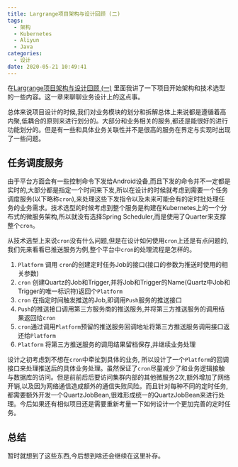 ```yaml
---
title: Largrange项目架构与设计回顾 (二)
tags:
  - 架构
  - Kubernetes
  - Aliyun
  - Java
categories:
  - 设计
date: 2020-05-21 10:49:41
---
```



在[Largrange项目架构与设计回顾 (一)](/2020/05/09/lagrange项目回顾/) 里面我讲了一下项目开始架构和技术选型的一些内容。这一章来聊聊业务设计上的这点事。

总体来说项目设计的时候,我们对业务模块的划分和拆解总体上来说都是遵循着高内聚,低耦合的原则来进行划分的。大部分和业务相关的服务,都还是能很好的进行功能划分的。但是有一些和具体业务关联性并不是很高的服务在界定与实现时出现了一些问题。

## 任务调度服务

由于平台方面会有一些控制命令下发给Android设备,而且下发的命令并不一定都是实时的,大部分都是指定一个时间来下发,所以在设计的时候就考虑到需要一个任务调度服务(以下略称`cron`),来处理这些下发指令以及未来可能会有的定时批处理任务的业务需求。技术选型的时候考虑到整个服务是构建在Kubernetes上的一个分布式的微服务架构,所以就没有选择Spring Scheduler,而是使用了Quarter来支撑整个`cron`。 

从技术选型上来说`cron`没有什么问题,但是在设计如何使用`cron`上还是有点问题的, 我们先来看看已推送服务为例,整个平台中`cron`的处理流程是怎样的。

1. `Platform` 调用 `cron`的创建定时任务Job的接口(接口的参数为推送时使用的相关参数)
2. `cron` 创建Quartz的Job和Trigger,并将Job和Trigger的Name(Quartz中Job和Trigger的唯一标识符)返回个`Platform`
3. `cron` 在指定时间触发推送的Job,即调用`Push`服务的推送接口
4. `Push`的推送接口调用第三方服务商的推送服务,并将第三方推送服务的调用结果返回给`cron`
5. `cron`通过调用`Platform`预留的推送服务回调地址将第三方推送服务调用接口返还给`Platform`
6. `Platform` 将第三方推送服务的调用结果留档保存,并继续业务处理

设计之初考虑到不想在`cron`中牵扯到具体的业务, 所以设计了一个`Platform`的回调接口来处理推送后的具体业务处理。虽然保证了`cron`尽量减少了和业务逻辑接触与数据库的访问。但是前前后后要访问集群内部的其他微服务2次,额外增加了网络开销,以及因为网络通信造成额外的通信失败风险。而且针对每种不同的定时任务,都需要额外开发一个QuartzJobBean,很难形成统一的QuartzJobBean来进行处理。今后如果还有相似项目还是需要重新考量一下如何设计一个更加完善的定时任务。

## 总结

暂时就想到了这些东西,今后想到啥还会继续在这里补存。
